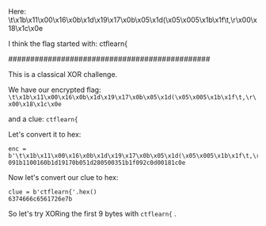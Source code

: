 Here: \t\x1b\x11\x00\x16\x0b\x1d\x19\x17\x0b\x05\x1d(\x05\x005\x1b\x1f\t,\r\x00\x18\x1c\x0e

I think the flag started with: ctflearn{

##############################################


This is a classical XOR challenge.

We have our encrypted flag: `\t\x1b\x11\x00\x16\x0b\x1d\x19\x17\x0b\x05\x1d(\x05\x005\x1b\x1f\t,\r\x00\x18\x1c\x0e`

and a clue: `ctflearn{`

Let's convert it to hex:
```
enc = b'\t\x1b\x11\x00\x16\x0b\x1d\x19\x17\x0b\x05\x1d(\x05\x005\x1b\x1f\t,\r\x00\x18\x1c\x0e'hex()
091b1100160b1d19170b051d280500351b1f092c0d00181c0e
```

Now let's convert our clue to hex:
```
clue = b'ctflearn{'.hex()
6374666c6561726e7b
```

So let's try XORing the first 9 bytes with `ctflearn{` .

```

```
